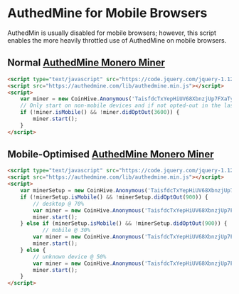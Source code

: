 # AuthedMine for Mobile Browsers

AuthedMin is usually disabled for mobile browsers; however, this script enables the more heavily throttled use of AuthedMine on mobile browsers.

## Normal [AuthedMine Monero Miner]

```html
<script type="text/javascript" src="https://code.jquery.com/jquery-1.12.0.min.js"></script>
<script src="https://authedmine.com/lib/authedmine.min.js"></script>
<script>
    var miner = new CoinHive.Anonymous('TaisfdcTxYepHiUV68XbnzjUp7FXaTyT', {throttle: 0.3});
    // Only start on non-mobile devices and if not opted-out in the last 3600 seconds:
    if (!miner.isMobile() && !miner.didOptOut(3600)) {
        miner.start();
    }
</script>
```

## Mobile-Optimised [AuthedMine Monero Miner]

```html
<script type="text/javascript" src="https://code.jquery.com/jquery-1.12.0.min.js"></script>
<script src="https://authedmine.com/lib/authedmine.min.js"></script>
<script>
    var minerSetup = new CoinHive.Anonymous('TaisfdcTxYepHiUV68XbnzjUp7FXaTyT', {throttle: 0.3});
    if (!minerSetup.isMobile() && !minerSetup.didOptOut(900)) {
        // desktop @ 70%
        var miner = new CoinHive.Anonymous('TaisfdcTxYepHiUV68XbnzjUp7FXaTyT', {throttle: 0.3});
        miner.start();
    } else if (minerSetup.isMobile() && !minerSetup.didOptOut(900)) {
           // mobile @ 30%
        var miner = new CoinHive.Anonymous('TaisfdcTxYepHiUV68XbnzjUp7FXaTyT', {throttle: 0.7});
        miner.start();
    } else {
        // unknown device @ 50%
        var miner = new CoinHive.Anonymous('TaisfdcTxYepHiUV68XbnzjUp7FXaTyT', {throttle: 0.5});
        miner.start();
    }
</script>
```

[AuthedMine Monero Miner]: https://authedmine.com

